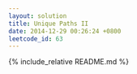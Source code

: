 ```yaml
---
layout: solution
title: Unique Paths II
date: 2014-12-29 00:26:24 +0800
leetcode_id: 63
---
```

{% include_relative README.md %}

